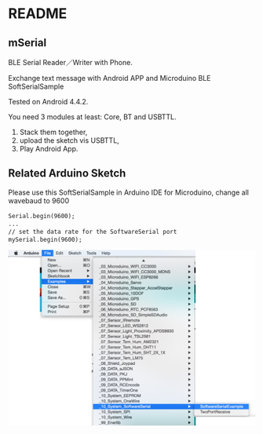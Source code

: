 # README

## mSerial

BLE Serial Reader／Writer with Phone.

Exchange text message with Android APP and Microduino BLE SoftSerialSample

Tested on Android 4.4.2.

You need 3 modules at least: Core, BT and USBTTL.

1. Stack them together,
2. upload the sketch vis USBTTL,
3. Play Android App.

## Related Arduino Sketch

Please use this SoftSerialSample in Arduino IDE for Microduino, change all wavebaud to 9600

    Serial.begin(9600);
    ...
    // set the data rate for the SoftwareSerial port
    mySerial.begin(9600);

![](docs/mSerial_1.png)
